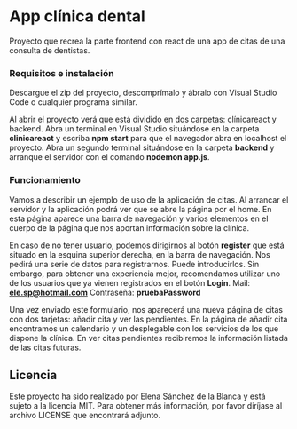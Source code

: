 # App clínica dental
Proyecto que recrea la parte frontend con react de una app de citas de una consulta de dentistas. 

### Requisitos e instalación 
Descargue el zip del proyecto, descomprímalo y ábralo con Visual Studio Code o cualquier programa similar.

Al abrir el proyecto verá que está dividido en dos carpetas: clínicareact y backend.
Abra un terminal en Visual Studio situándose en la carpeta **clinicareact** y escriba **npm start** para que el navegador abra en localhost el proyecto. Abra un segundo terminal situándose en la carpeta **backend** y arranque el servidor con el comando **nodemon app.js**.

### Funcionamiento
Vamos a describir un ejemplo de uso de la aplicación de citas.
Al arrancar el servidor y la aplicación podrá ver que se abre la página por el home. En esta página aparece una barra de navegación y varios elementos en el cuerpo de la página que nos aportan información sobre la clínica.

En caso de no tener usuario, podemos dirigirnos al botón **register** que está situado en la esquina superior derecha, en la barra de navegación. Nos pedirá una serie de datos para registrarnos. Puede introducirlos.
Sin embargo, para obtener una experiencia mejor, recomendamos utilizar uno de los usuarios que ya vienen registrados en el botón **Login**.
	Mail: **ele.sp@hotmail.com**
	Contraseña: **pruebaPassword**

Una vez enviado este formulario, nos aparecerá una nueva página de citas con dos tarjetas: añadir cita y ver las pendientes.
En la página de añadir cita encontramos un calendario y un desplegable con los servicios de los que dispone la clínica.
En ver citas pendientes recibiremos la información listada de las citas futuras.

## Licencia 

Este proyecto ha sido realizado por Elena Sánchez de la Blanca y está sujeto a la licencia MIT. Para obtener más información, por favor diríjase al archivo LICENSE que encontrará adjunto.
